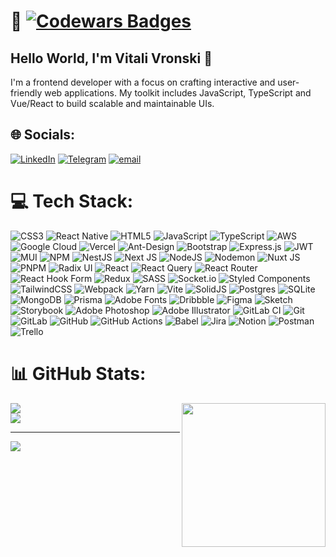 <!-- ### Hi guys! 🖐️
  
💼 **Experience:**
- **Web Development:** Development and optimization of SPA/SSR using modern technologies such as HTML5, CSS3/SCSS, JavaScript, TypeScript, React. Experience with Express and Next frameworks.
- **Web Design:** Crafting innovative and distinctive design concepts customized to meet the specific requirements of clients.
- **Freelance:** Successfully completing projects for various clients on freelance platforms, ensuring high quality and meeting deadlines.

🛠️ **Technical Skills:**
[![Codewars Badges](https://www.codewars.com/users/vitalyvronsky/badges/small)](https://www.codewars.com/users/vitalyvronsky)
- Frontend: HTML5, JSX, CSS3/SCSS(module), TS, JS, and my favorit library React && s.m [React Query, Redux Toolkit]
- Backend: Node.js (Express, Nest), Next
- Design: Adobe Creative Suite (Photoshop, Illustrator), Figma, Pixo
- Knowledge of modern web development and design standards.

🔗 **Connect with Me:**
- 📧 Email: [vronskyvitaly@mail.ru](mailto:vronskyvitaly@mail.ru)
- [<img src="https://upload.wikimedia.org/wikipedia/commons/thumb/8/82/Telegram_logo.svg/2048px-Telegram_logo.svg.png" alt="Telegram Icon" width="20" height="20" style="border-radius: 50%;">](https://t.me/vitalyvronsky) 
  [<img src="https://cdn-icons-png.flaticon.com/512/733/733585.png" alt="WhatsApp Icon" width="20" height="20" style="border-radius: 50%;">](https://wa.me/+79251313178)
  [<img src="https://upload.wikimedia.org/wikipedia/commons/thumb/f/f8/LinkedIn_icon_circle.svg/1200px-LinkedIn_icon_circle.svg.png" alt="WhatsApp Icon" width="20" height="20" style="border-radius: 50%;">](https://www.linkedin.com/in/vitaly-v-69557728a/)

🤝 **Open to New Projects and Collaboration!**
I'm open to interesting proposals and collaborative projects. Let's create something amazing together!-->

# 💫 [![Codewars Badges](https://www.codewars.com/users/vitalyvronsky/badges/small)](https://www.codewars.com/users/vitalyvronsky)
## Hello World, I'm Vitali Vronski 👋 


I'm a frontend developer with a focus on crafting interactive and user-friendly web applications. My toolkit includes JavaScript, TypeScript and Vue/React to build scalable and maintainable UIs.


## 🌐 Socials:
[![LinkedIn](https://img.shields.io/badge/LinkedIn-%230077B5.svg?logo=linkedin&logoColor=white)](https://www.linkedin.com/in/vitaly-vronsky-69557728a/) 
[![Telegram](https://img.shields.io/badge/%20%20Telegram-2CA5E0)](https://t.me/vitalyvronsky) [![email](https://img.shields.io/badge/%20%20Email-blue)](mailto:vronskyvitaly@mail.ru) 

# 💻 Tech Stack:
![CSS3](https://img.shields.io/badge/css3-%231572B6.svg?style=flat&logo=css3&logoColor=white) ![React  Native](https://img.shields.io/badge/ReactNative-000000.svg?style=flat&logo=react&logoColor=white) ![HTML5](https://img.shields.io/badge/html5-%23E34F26.svg?style=flat&logo=html5&logoColor=white) ![JavaScript](https://img.shields.io/badge/javascript-%23323330.svg?style=flat&logo=javascript&logoColor=%23F7DF1E) ![TypeScript](https://img.shields.io/badge/typescript-%23007ACC.svg?style=flat&logo=typescript&logoColor=white) ![AWS](https://img.shields.io/badge/AWS-%23FF9900.svg?style=flat&logo=amazon-aws&logoColor=white) ![Google Cloud](https://img.shields.io/badge/GoogleCloud-%234285F4.svg?style=flat&logo=google-cloud&logoColor=white) ![Vercel](https://img.shields.io/badge/vercel-%23000000.svg?style=flat&logo=vercel&logoColor=white) ![Ant-Design](https://img.shields.io/badge/-AntDesign-%230170FE?style=flat&logo=ant-design&logoColor=white) ![Bootstrap](https://img.shields.io/badge/bootstrap-%238511FA.svg?style=flat&logo=bootstrap&logoColor=white) ![Express.js](https://img.shields.io/badge/express.js-%23404d59.svg?style=flat&logo=express&logoColor=%2361DAFB) ![JWT](https://img.shields.io/badge/JWT-black?style=flat&logo=JSON%20web%20tokens) ![MUI](https://img.shields.io/badge/MUI-%230081CB.svg?style=flat&logo=mui&logoColor=white) ![NPM](https://img.shields.io/badge/NPM-%23CB3837.svg?style=flat&logo=npm&logoColor=white) ![NestJS](https://img.shields.io/badge/nestjs-%23E0234E.svg?style=flat&logo=nestjs&logoColor=white) ![Next JS](https://img.shields.io/badge/Next-black?style=flat&logo=next.js&logoColor=white) ![NodeJS](https://img.shields.io/badge/node.js-6DA55F?style=flat&logo=node.js&logoColor=white) ![Nodemon](https://img.shields.io/badge/NODEMON-%23323330.svg?style=flat&logo=nodemon&logoColor=%BBDEAD) ![Nuxt JS](https://img.shields.io/badge/Nuxt-002E3B?style=flat&logo=nuxt.js&logoColor=#00DC82) ![PNPM](https://img.shields.io/badge/pnpm-%234a4a4a.svg?style=flat&logo=pnpm&logoColor=f69220) ![Radix UI](https://img.shields.io/badge/radix%20ui-161618.svg?style=flat&logo=radix-ui&logoColor=white) ![React](https://img.shields.io/badge/react-%2320232a.svg?style=flat&logo=react&logoColor=%2361DAFB) ![React Query](https://img.shields.io/badge/-React%20Query-FF4154?style=flat&logo=react%20query&logoColor=white) ![React Router](https://img.shields.io/badge/React_Router-CA4245?style=flat&logo=react-router&logoColor=white) ![React Hook Form](https://img.shields.io/badge/React%20Hook%20Form-%23EC5990.svg?style=flat&logo=reacthookform&logoColor=white) ![Redux](https://img.shields.io/badge/redux-%23593d88.svg?style=flat&logo=redux&logoColor=white) ![SASS](https://img.shields.io/badge/SASS-hotpink.svg?style=flat&logo=SASS&logoColor=white) ![Socket.io](https://img.shields.io/badge/Socket.io-black?style=flat&logo=socket.io&badgeColor=010101) ![Styled Components](https://img.shields.io/badge/styled--components-DB7093?style=flat&logo=styled-components&logoColor=white) ![TailwindCSS](https://img.shields.io/badge/tailwindcss-%2338B2AC.svg?style=flat&logo=tailwind-css&logoColor=white) ![Webpack](https://img.shields.io/badge/webpack-%238DD6F9.svg?style=flat&logo=webpack&logoColor=black) ![Yarn](https://img.shields.io/badge/yarn-%232C8EBB.svg?style=flat&logo=yarn&logoColor=white) ![Vite](https://img.shields.io/badge/vite-%23646CFF.svg?style=flat&logo=vite&logoColor=white) ![SolidJS](https://img.shields.io/badge/SolidJS-2c4f7c?style=flat&logo=solid&logoColor=c8c9cb) ![Postgres](https://img.shields.io/badge/postgres-%23316192.svg?style=flat&logo=postgresql&logoColor=white) ![SQLite](https://img.shields.io/badge/sqlite-%2307405e.svg?style=flat&logo=sqlite&logoColor=white) ![MongoDB](https://img.shields.io/badge/MongoDB-%234ea94b.svg?style=flat&logo=mongodb&logoColor=white) ![Prisma](https://img.shields.io/badge/Prisma-3982CE?style=flat&logo=Prisma&logoColor=white) ![Adobe Fonts](https://img.shields.io/badge/Adobe%20Fonts-000B1D.svg?style=flat&logo=Adobe%20Fonts&logoColor=white) ![Dribbble](https://img.shields.io/badge/Dribbble-EA4C89?style=flat&logo=dribbble&logoColor=white) ![Figma](https://img.shields.io/badge/figma-%23F24E1E.svg?style=flat&logo=figma&logoColor=white) ![Sketch](https://img.shields.io/badge/Sketch-FFB387?style=flat&logo=sketch&logoColor=black) ![Storybook](https://img.shields.io/badge/-Storybook-FF4785?style=flat&logo=storybook&logoColor=white) ![Adobe Photoshop](https://img.shields.io/badge/adobe%20photoshop-%2331A8FF.svg?style=flat&logo=adobe%20photoshop&logoColor=white) ![Adobe Illustrator](https://img.shields.io/badge/adobe%20illustrator-%23FF9A00.svg?style=flat&logo=adobe%20illustrator&logoColor=white) ![GitLab CI](https://img.shields.io/badge/gitlab%20CI-%23181717.svg?style=flat&logo=gitlab&logoColor=white) ![Git](https://img.shields.io/badge/git-%23F05033.svg?style=flat&logo=git&logoColor=white) ![GitLab](https://img.shields.io/badge/gitlab-%23181717.svg?style=flat&logo=gitlab&logoColor=white) ![GitHub](https://img.shields.io/badge/github-%23121011.svg?style=flat&logo=github&logoColor=white) ![GitHub Actions](https://img.shields.io/badge/github%20actions-%232671E5.svg?style=flat&logo=githubactions&logoColor=white) ![Babel](https://img.shields.io/badge/Babel-F9DC3e?style=flat&logo=babel&logoColor=black) ![Jira](https://img.shields.io/badge/jira-%230A0FFF.svg?style=flat&logo=jira&logoColor=white) ![Notion](https://img.shields.io/badge/Notion-%23000000.svg?style=flat&logo=notion&logoColor=white) ![Postman](https://img.shields.io/badge/Postman-FF6C37?style=flat&logo=postman&logoColor=white) ![Trello](https://img.shields.io/badge/Trello-%23026AA7.svg?style=flat&logo=Trello&logoColor=white)
# 📊 GitHub Stats:
<img align='right' justify='center' src="https://media.giphy.com/media/MF1kR4YmC2Z20/giphy.gif" width="230">

![](https://github-readme-streak-stats.herokuapp.com/?user=vronskyvitaly&theme=onedark&hide_border=true)<br/>
![](https://github-readme-stats.vercel.app/api/top-langs/?username=vronskyvitaly&theme=onedark&hide_border=true&include_all_commits=true&count_private=true&layout=compact)

---
[![](https://visitcount.itsvg.in/api?id=vronskyvitaly&icon=4&color=4)](https://visitcount.itsvg.in)
 

<!-- Proudly created with GPRM ( https://gprm.itsvg.in ) -->

<!-- Proudly created with GPRM ( https://gprm.itsvg.in ) -->













<!-- 
### Hi guys 🖐️  

💼 **Опыт:**
- **Веб-разработка:** Разработка и оптимизация веб-сайтов с использованием современных технологий, таких как HTML5, CSS3, JavaScript. Опыт работы с фреймворком Express.
- **Веб-дизайн:** Создание креативных и уникальных дизайн-концепций, адаптированных под потребности клиентов.
- **Фриланс:** Успешное выполнение проектов для разнообразных заказчиков на платформах фриланса, обеспечивая высокое качество и соблюдение сроков.

🛠️ **Технические навыки:**
- Frontend: HTML5, CSS3, JavaScript (React, Vue.js)
- Backend: Node.js (Express)
- Дизайн: Adobe Creative Suite (Photoshop, Illustrator), Figma
- Знание современных стандартов веб-разработки и дизайна.

🏗️ **Текущий проект:**
В настоящее время активно работаю над увлекательным проектом, используя свои знания JavaScript и React для создания инновационных веб-решений.

🔗 **Связь со мной:**
- 📧 Электронная почта: [vronskyvitaly@mail.ru](mailto:vronskyvitaly@mail.ru)

🤝 **Готов к новым проектам и сотрудничеству!**
Открыт для интересных предложений и совместных проектов. Давайте создадим нечто удивительное вместе!

<!-- 
### Hi guys 🖐️ 

- 😎 I’m @vronskyvitaly
- 👀 I’m interested in webdev.
- 📱 LinkedIn: [ваш LinkedIn]
- 🙇‍♂️ I’m currently learning JavaScript, REACT.
- 🤝 I’m looking to collaborate in learning frontend, looking for job offer for position of trainee or junior.
- 📫 How to reach me: <a href="mailto: vronskyvitaly@mail.ru">email</a>, or just a [telegram](https://t.me/vitalyvronsky) 


📂 **Портфолио:**
Посмотрите мои работы на [ссылка на портфолио], чтобы увидеть мои последние проекты и дизайн-концепции.
-->

<!--
**vronskyvitaly/vronskyvitaly** is a ✨ _special_ ✨ repository because its `README.md` (this file) appears on your GitHub profile.

Here are some ideas to get you started:

- 🔭 I’m currently working on ...
- 🌱 I’m currently learning ...
- 👯 I’m looking to collaborate on ...
- 🤔 I’m looking for help with ...
- 💬 Ask me about ...
- 📫 How to reach me: ...
- 😄 Pronouns: ...
- ⚡ Fun fact: ...

Для себя:
Сcылка как я это сделал https://habr.com/ru/post/649363/
Ссылка на редактор https://dillinger.io/
-->
